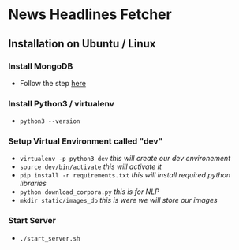 # News Headlines Fetcher

## Installation on Ubuntu / Linux

### Install MongoDB
* Follow the step [here](https://docs.mongodb.com/manual/tutorial/install-mongodb-on-ubuntu)

### Install Python3 / virtualenv
* `python3 --version`

### Setup Virtual Environment called "dev"
* `virtualenv -p python3 dev` *this will create our dev environement*
* `source dev/bin/activate` *this will activate it*
* `pip install -r requirements.txt` *this will install required python libraries*
* `python download_corpora.py` *this is for NLP*
* `mkdir static/images_db` *this is were we will store our images*

### Start Server
* `./start_server.sh`